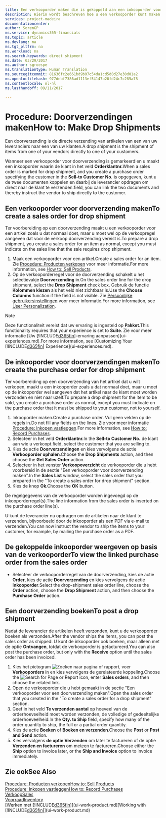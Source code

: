 ```yaml
---
title: Een verkooporder maken die is gekoppeld aan een inkooporder voor een directe verzending | Microsoft Docs
description: Hierin wordt beschreven hoe u een verkooporder kunt maken die is gekoppeld aan een inkooporder om verzending direct van de leverancier naar de klant mogelijk te maken.
services: project-madeira
documentationcenter: 
author: SorenGP
ms.service: dynamics365-financials
ms.topic: article
ms.devlang: na
ms.tgt_pltfrm: na
ms.workload: na
ms.search.keywords: direct shipment
ms.date: 03/29/2017
ms.author: sgroespe
ms.translationtype: Human Translation
ms.sourcegitcommit: 81636fc2e661bd9b07c54da1cd5d0d27e30d01a2
ms.openlocfilehash: 977debf7386ad1113ef54147b20fd24c7c285a78
ms.contentlocale: nl-nl
ms.lasthandoff: 09/11/2017

---
```

# <a name="how-to-make-drop-shipments"></a><span data-ttu-id="5192e-103">Procedure: Doorverzendingen maken</span><span class="sxs-lookup"><span data-stu-id="5192e-103">How to: Make Drop Shipments</span></span>
<span data-ttu-id="5192e-104">Een doorverzending is de directe verzending van artikelen van een van uw leveranciers naar een van uw klanten.</span><span class="sxs-lookup"><span data-stu-id="5192e-104">A drop shipment is the shipment of items from one of your vendors directly to one of your customers.</span></span>

<span data-ttu-id="5192e-105">Wanneer een verkooporder voor doorverzending is gemarkeerd en u maakt een inkooporder waarin de klant in het veld **Orderklantnr.**</span><span class="sxs-lookup"><span data-stu-id="5192e-105">When a sales order is marked for drop shipment, and you create a purchase order specifying the customer in the **Sell-to Customer No.**</span></span> <span data-ttu-id="5192e-106">is opgegeven, kunt u de twee documenten koppelen en daarbij de leverancier opdragen om direct naar de klant te verzenden.</span><span class="sxs-lookup"><span data-stu-id="5192e-106">field, you can link the two documents and thereby instruct the vendor to ship directly to the customer.</span></span>

## <a name="to-create-a-sales-order-for-drop-shipment"></a><span data-ttu-id="5192e-107">Een verkooporder voor doorverzending maken</span><span class="sxs-lookup"><span data-stu-id="5192e-107">To create a sales order for drop shipment</span></span>
<span data-ttu-id="5192e-108">Ter voorbereiding op een doorverzending maakt u een verkooporder voor een artikel zoals u dat normaal doet, maar u moet wel op de verkoopregel aangeven dat voor de verkoop doorverzending vereist is.</span><span class="sxs-lookup"><span data-stu-id="5192e-108">To prepare a drop shipment, you create a sales order for an item as normal, except you must indicate on the sales line that the sale requires drop shipment.</span></span>

1. <span data-ttu-id="5192e-109">Maak een verkooporder voor een artikel.</span><span class="sxs-lookup"><span data-stu-id="5192e-109">Create a sales order for an item.</span></span> <span data-ttu-id="5192e-110">Zie [Procedure: Producten verkopen](sales-how-sell-products.md) voor meer informatie.</span><span class="sxs-lookup"><span data-stu-id="5192e-110">For more information, see [How to: Sell Products](sales-how-sell-products.md).</span></span>
2. <span data-ttu-id="5192e-111">Op de verkooporderregel voor de doorverzending schakelt u het selectievakje **Doorverzending** in.</span><span class="sxs-lookup"><span data-stu-id="5192e-111">On the sales order line for the drop shipment, select the **Drop Shipment** check box.</span></span> <span data-ttu-id="5192e-112">Gebruik de functie **Kolommen kiezen** als het veld niet zichtbaar is.</span><span class="sxs-lookup"><span data-stu-id="5192e-112">Use the **Choose Columns** function if the field is not visible.</span></span> <span data-ttu-id="5192e-113">Zie [Persoonlijke gebruikersinstellingen](ui-user-personalization.md) voor meer informatie.</span><span class="sxs-lookup"><span data-stu-id="5192e-113">For more information, see [User Personalization](ui-user-personalization.md).</span></span>

> [!NOTE]  
>   <span data-ttu-id="5192e-114">Deze functionaliteit vereist dat uw ervaring is ingesteld op **Pakket**.</span><span class="sxs-lookup"><span data-stu-id="5192e-114">This functionality requires that your experience is set to **Suite**.</span></span> <span data-ttu-id="5192e-115">Zie voor meer informatie [Uw [!INCLUDE[d365fin](includes/d365fin_md.md)]-ervaring aanpassen](ui-experiences.md).</span><span class="sxs-lookup"><span data-stu-id="5192e-115">For more information, see [Customizing Your [!INCLUDE[d365fin](includes/d365fin_md.md)] Experience](ui-experiences.md).</span></span>

## <a name="to-create-the-purchase-order-for-drop-shipment"></a><span data-ttu-id="5192e-116">De inkooporder voor doorverzendingen maken</span><span class="sxs-lookup"><span data-stu-id="5192e-116">To create the purchase order for drop shipment</span></span>
<span data-ttu-id="5192e-117">Ter voorbereiding op een doorverzending van het artikel dat u wilt verkopen, maakt u een inkooporder zoals u dat normaal doet, maar u moet op de inkooporder wel aangeven dat het artikel naar de klant moet worden verzonden en niet naar uzelf.</span><span class="sxs-lookup"><span data-stu-id="5192e-117">To prepare a drop shipment for the item to be sold, you create a purchase order as normal, except you must indicate on the purchase order that it must be shipped to your customer, not to yourself.</span></span>

1. <span data-ttu-id="5192e-118">Inkooporder maken.</span><span class="sxs-lookup"><span data-stu-id="5192e-118">Create a purchase order.</span></span> <span data-ttu-id="5192e-119">Vul geen velden op de regels in.</span><span class="sxs-lookup"><span data-stu-id="5192e-119">Do not fill any fields on the lines.</span></span> <span data-ttu-id="5192e-120">Zie voor meer informatie [Procedure: Inkopen vastleggen](purchasing-how-record-purchases.md).</span><span class="sxs-lookup"><span data-stu-id="5192e-120">For more information, see [How to: Record Purchases](purchasing-how-record-purchases.md).</span></span>
2. <span data-ttu-id="5192e-121">Selecteer in het veld **Orderklantnr.**</span><span class="sxs-lookup"><span data-stu-id="5192e-121">In the **Sell-to Customer No.**</span></span> <span data-ttu-id="5192e-122">de klant aan wie u verkoopt.</span><span class="sxs-lookup"><span data-stu-id="5192e-122">field, select the customer that you are selling to.</span></span>
3. <span data-ttu-id="5192e-123">Kies de actie **Doorverzendingen** en kies vervolgens de actie **Verkooporder ophalen**.</span><span class="sxs-lookup"><span data-stu-id="5192e-123">Choose the **Drop Shipments** action, and then choose the **Get Sales Order** action.</span></span>
4. <span data-ttu-id="5192e-124">Selecteer in het venster **Verkoopoverzicht** de verkooporder die u hebt voorbereid in de sectie "Een verkooporder voor doorverzending maken".</span><span class="sxs-lookup"><span data-stu-id="5192e-124">In the **Sales List** window, select the sales order that you prepared in the "To create a sales order for drop shipment" section.</span></span>
5. <span data-ttu-id="5192e-125">Kies de knop **Ok**.</span><span class="sxs-lookup"><span data-stu-id="5192e-125">Choose the **OK** button.</span></span>

<span data-ttu-id="5192e-126">De regelgegevens van de verkooporder worden ingevoegd op de inkooporderregel(s).</span><span class="sxs-lookup"><span data-stu-id="5192e-126">The line information from the sales order is inserted on the purchase order line(s).</span></span>

<span data-ttu-id="5192e-127">U kunt de leverancier nu opdragen om de artikelen naar de klant te verzenden, bijvoorbeeld door de inkooporder als een PDF via e-mail te verzenden.</span><span class="sxs-lookup"><span data-stu-id="5192e-127">You can now instruct the vendor to ship the items to your customer, for example, by mailing the purchase order as a PDF.</span></span>     

## <a name="to-view-the-linked-purchase-order-from-the-sales-order"></a><span data-ttu-id="5192e-128">De gekoppelde inkooporder weergeven op basis van de verkooporder</span><span class="sxs-lookup"><span data-stu-id="5192e-128">To view the linked purchase order from the sales order</span></span>
* <span data-ttu-id="5192e-129">Selecteer de verkooporderregel van de doorverzending, kies de actie **Order**, kies de actie **Doorverzending** en kies vervolgens de actie **Inkooporder**.</span><span class="sxs-lookup"><span data-stu-id="5192e-129">Select the drop-shipment sales order line, choose the **Order** action, choose the **Drop Shipment** action, and then choose the **Purchase Order** action.</span></span>

## <a name="to-post-a-drop-shipment"></a><span data-ttu-id="5192e-130">Een doorverzending boeken</span><span class="sxs-lookup"><span data-stu-id="5192e-130">To post a drop shipment</span></span>
<span data-ttu-id="5192e-131">Nadat de leverancier de artikelen heeft verzonden, kunt u de verkooporder boeken als verzonden.</span><span class="sxs-lookup"><span data-stu-id="5192e-131">After the vendor ships the items, you can post the sales order as shipped.</span></span> <span data-ttu-id="5192e-132">U kunt de inkooporder ook boeken, maar alleen met de optie **Ontvangen**, totdat de verkooporder is gefactureerd.</span><span class="sxs-lookup"><span data-stu-id="5192e-132">You can also post the purchase order, but only with the **Receive** option until the sales order has been invoiced.</span></span>

1. <span data-ttu-id="5192e-133">Kies het pictogram ![Zoeken naar pagina of rapport](media/ui-search/search_small.png "pictogram Zoeken naar pagina of rapport"), voer **Verkooporders** in en kies vervolgens de gerelateerde koppeling.</span><span class="sxs-lookup"><span data-stu-id="5192e-133">Choose the ![Search for Page or Report](media/ui-search/search_small.png "Search for Page or Report icon") icon, enter **Sales orders**, and then choose the related link.</span></span>
2. <span data-ttu-id="5192e-134">Open de verkooporder die u hebt gemaakt in de sectie "Een verkooporder voor een doorverzending maken".</span><span class="sxs-lookup"><span data-stu-id="5192e-134">Open the sales order that you created in the "To create a sales order for a drop shipment" section.</span></span>
3. <span data-ttu-id="5192e-135">Geef in het veld **Te verzenden aantal** op hoeveel van de orderhoeveelheid moet worden verzonden, de volledige of gedeeltelijke orderhoeveelheid.</span><span class="sxs-lookup"><span data-stu-id="5192e-135">In the **Qty. to Ship** field, specify how many of the order quantity to ship, the full or a partial order quantity.</span></span>
4. <span data-ttu-id="5192e-136">Kies de actie **Boeken** of **Boeken en verzenden**.</span><span class="sxs-lookup"><span data-stu-id="5192e-136">Choose the **Post** or **Post and Send** action.</span></span>
5. <span data-ttu-id="5192e-137">Kies vervolgens **de optie Verzenden** om later te factureren of de optie **Verzenden en factureren** om meteen te factureren.</span><span class="sxs-lookup"><span data-stu-id="5192e-137">Choose either the **Ship** option to invoice later, or the **Ship and Invoice** option to invoice immediately.</span></span>

## <a name="see-also"></a><span data-ttu-id="5192e-138">Zie ook</span><span class="sxs-lookup"><span data-stu-id="5192e-138">See Also</span></span>
[<span data-ttu-id="5192e-139">Procedure: Producten verkopen</span><span class="sxs-lookup"><span data-stu-id="5192e-139">How to: Sell Products</span></span>](sales-how-sell-products.md)  
[<span data-ttu-id="5192e-140">Procedure: Inkopen vastleggen</span><span class="sxs-lookup"><span data-stu-id="5192e-140">How to: Record Purchases</span></span>](purchasing-how-record-purchases.md)  
[<span data-ttu-id="5192e-141">Verkoop</span><span class="sxs-lookup"><span data-stu-id="5192e-141">Sales</span></span>](sales-manage-sales.md)  
[<span data-ttu-id="5192e-142">Voorraad</span><span class="sxs-lookup"><span data-stu-id="5192e-142">Inventory</span></span>](inventory-manage-inventory.md)  
<span data-ttu-id="5192e-143">[Werken met [!INCLUDE[d365fin](includes/d365fin_md.md)]](ui-work-product.md)</span><span class="sxs-lookup"><span data-stu-id="5192e-143">[Working with [!INCLUDE[d365fin](includes/d365fin_md.md)]](ui-work-product.md)</span></span>

